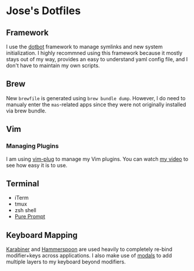 # Jose's Dotfiles

## Framework

I use the [dotbot](https://github.com/anishathalye/dotbot) framework to manage symlinks and new system initialization. I highly recommned using this framework because it mostly stays out of my way, provides an easy to understand yaml config file, and I don't have to maintain my own scripts.

## Brew

New `brewfile` is generated using `brew bundle dump`. However, I do need to manualy enter the `mas`-related apps since they were not originally installed via brew bundle.

## Vim

### Managing Plugins

I am using [vim-plug](https://github.com/junegunn/vim-plug) to manage my Vim plugins. You can watch [my video](https://www.youtube.com/watch?v=gRxGH2HA2_8) to see how easy it is to use.

## Terminal

- iTerm
- tmux
- zsh shell
- [Pure Prompt](https://github.com/sindresorhus/pure)

## Keyboard Mapping

[Karabiner](https://karabiner-elements.pqrs.org/) and [Hammerspoon](https://www.hammerspoon.org/) are used heavily to completely re-bind modifier+keys across applications. I also make use of [modals](https://www.hammerspoon.org/docs/hs.hotkey.modal.html) to add multiple layers to my keyboard beyond modifiers.

